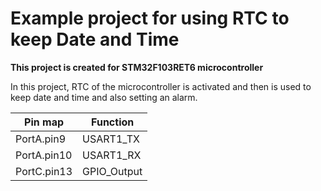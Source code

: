<h1> Example project for using RTC to keep Date and Time </h1>
<b> This project is created for STM32F103RET6 microcontroller </b>

In this project, RTC of the microcontroller is activated and then is used to keep date and time and also setting an alarm.

| Pin map     | Function    |
| ----------- | ----------- |
| PortA.pin9   | USART1_TX    |
| PortA.pin10  | USART1_RX    |
| PortC.pin13  | GPIO_Output  |





